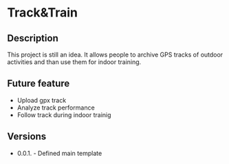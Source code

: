 # Track&Train

## Description

This project is still an idea. 
It allows people to archive GPS tracks of outdoor activities and than use them for indoor training.

## Future feature

- Upload gpx track
- Analyze track performance
- Follow track during indoor trainig

## Versions

- 0.0.1. - Defined main template

